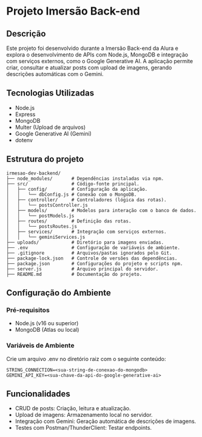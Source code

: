 # Projeto Imersão Back-end

## Descrição

Este projeto foi desenvolvido durante a Imersão Back-end da Alura e explora o desenvolvimento de APIs com Node.js, MongoDB e integração com serviços externos, como o Google Generative AI. A aplicação permite criar, consultar e atualizar posts com upload de imagens, gerando descrições automáticas com o Gemini.


## Tecnologias Utilizadas

- Node.js
- Express
- MongoDB
- Multer (Upload de arquivos)
- Google Generative AI (Gemini)
- dotenv

## Estrutura do projeto 
```plaintext
irmesao-dev-backend/
├── node_modules/       # Dependências instaladas via npm.
├── src/                # Código-fonte principal.
│   ├── config/         # Configuração da aplicação.
│   │   └── dbConfig.js # Conexão com o MongoDB.
│   ├── controller/     # Controladores (lógica das rotas).
│   │   └── postsController.js
│   ├── models/         # Modelos para interação com o banco de dados.
│   │   └── postModels.js
│   ├── routes/         # Definição das rotas.
│   │   └── postsRoutes.js
│   ├── services/       # Integração com serviços externos.
│   │   └── geminiServices.js
├── uploads/            # Diretório para imagens enviadas.
├── .env                # Configuração de variáveis de ambiente.
├── .gitignore          # Arquivos/pastas ignorados pelo Git.
├── package-lock.json   # Controle de versões das dependências.
├── package.json        # Configurações do projeto e scripts npm.
├── server.js           # Arquivo principal do servidor.
├── README.md           # Documentação do projeto.

```
## Configuração do Ambiente

### Pré-requisitos
- Node.js (v16 ou superior)
- MongoDB (Atlas ou local)

### Variáveis de Ambiente
Crie um arquivo .env no diretório raiz com o seguinte conteúdo:

```env
STRING_CONNECTION=<sua-string-de-conexao-do-mongodb>
GEMINI_API_KEY=<sua-chave-da-api-do-google-generative-ai>
```

## Funcionalidades

- CRUD de posts: Criação, leitura e atualização.
- Upload de imagens: Armazenamento local no servidor.
- Integração com Gemini: Geração automática de descrições de imagens.
- Testes com Postman/ThunderClient: Testar endpoints.